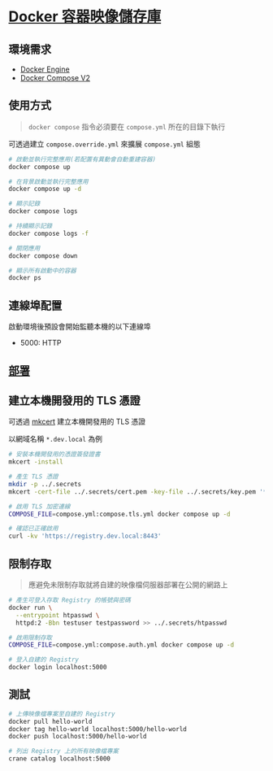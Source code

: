 # [Docker 容器映像儲存庫](https://docs.docker.com/registry/)

## 環境需求

- [Docker Engine](https://docs.docker.com/install/)
- [Docker Compose V2](https://docs.docker.com/compose/cli-command/)

## 使用方式

> `docker compose` 指令必須要在 `compose.yml` 所在的目錄下執行

可透過建立 `compose.override.yml` 來擴展 `compose.yml` 組態

```sh
# 啟動並執行完整應用(若配置有異動會自動重建容器)
docker compose up

# 在背景啟動並執行完整應用
docker compose up -d

# 顯示記錄
docker compose logs

# 持續顯示記錄
docker compose logs -f

# 關閉應用
docker compose down

# 顯示所有啟動中的容器
docker ps
```

## 連線埠配置

啟動環境後預設會開始監聽本機的以下連線埠

- 5000: HTTP

## [部署](https://distribution.github.io/distribution/about/deploying/)

## 建立本機開發用的 TLS 憑證

可透過 [mkcert](https://github.com/FiloSottile/mkcert) 建立本機開發用的 TLS 憑證

以網域名稱 `*.dev.local` 為例

```sh
# 安裝本機開發用的憑證簽發證書
mkcert -install

# 產生 TLS 憑證
mkdir -p ../.secrets
mkcert -cert-file ../.secrets/cert.pem -key-file ../.secrets/key.pem '*.dev.local'

# 啟用 TLS 加密連線
COMPOSE_FILE=compose.yml:compose.tls.yml docker compose up -d

# 確認已正確啟用
curl -kv 'https://registry.dev.local:8443'
```

## 限制存取

> 應避免未限制存取就將自建的映像檔伺服器部署在公開的網路上

```sh
# 產生可登入存取 Registry 的帳號與密碼
docker run \
  --entrypoint htpasswd \
  httpd:2 -Bbn testuser testpassword >> ../.secrets/htpasswd

# 啟用限制存取
COMPOSE_FILE=compose.yml:compose.auth.yml docker compose up -d

# 登入自建的 Registry
docker login localhost:5000
```

## 測試

```sh
# 上傳映像檔專案至自建的 Registry
docker pull hello-world
docker tag hello-world localhost:5000/hello-world
docker push localhost:5000/hello-world

# 列出 Registry 上的所有映像檔專案
crane catalog localhost:5000
```
